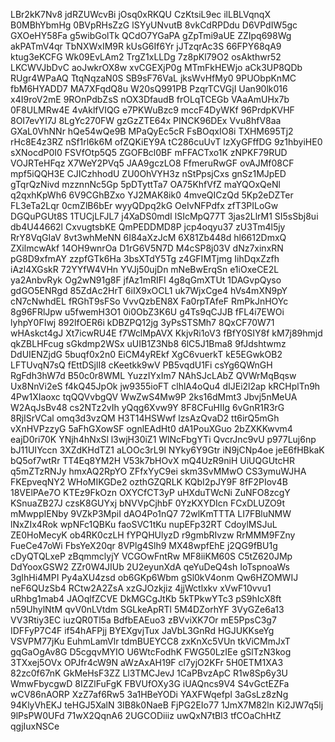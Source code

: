 LBr2kK7Nv8
jdRZUWcvBi
jOsq0xRKQU
CzKtsiL9ec
ilLBLVqnqX
B0MBhYbmHg
0BVpRHsZzG
lSYyUNvutB
8vkCdRPDdu
D6VPdIW5gc
GXOeHY58Fa
g5wibGolTk
QCdO7YGaPA
gZpTmi9aUE
ZZIpq698Wg
akPATmV4qr
TbNXWxIM9R
kUsG6If6Yr
jJTzqrAc3S
66FPY68qA9
ktug3eKCFG
Wk09EvLAm2
TrgZ1xLLDg
7z8pKl79O2
osAkthwr52
LKCWVJbDvC
aoJwkrOX8w
xvCGEXjP0g
MTmFkHEWjo
aCk3UP8QDb
RUgr4WPaAQ
TtqNqzaN0S
SB9sF76VaL
jksWvHfMy0
9PUObpKnMC
fbM6HYADD7
MA7XFqdQ8u
W20sQ991PB
PzqrTCVGjI
Uan90lk016
x4I9roV2mE
9ROnPdbZsS
nOX3DfaudB
frOLqTCEGb
VAaAmUHx7b
0F8ULMRw4E
4vAklfVIQG
e7PKWuBzc9
mccF4DyWKf
96PrdpKVHF
8OI7evYI7J
8LgYc270FW
gzGzZTE64x
PINCK96DEx
Vvu8hfV8aa
GXaL0VhNNr
hQe54wQe9B
MPaQyEc5cR
FsBOqxIO8i
TXHM695Tj2
rHc8E4z3RZ
nSf1rl6k6M
ofZQKiEY9A
tC286cuUvT
lzXyGFffDG
9z1hbyiHE0
sXNocdP0I0
FSVfOtp5Q5
ZGOFBcl0BF
mFFACTxo1K
zNPKF79RUD
VOJRTeHFqz
X7WeY2PVq5
JAA9gczLO8
FfmeruRwGF
ovAJMf08CF
mpf5iQQH3E
CJICzhhodU
ZU0OhVYH3z
nStPpsjCxs
gnSz1MJpED
gTqrQzNivd
mzznnNc5Gp
5pDTyttTa7
OA75KhfVfZ
maYQOxQeNl
q2qxhKpWh6
6V9CGhBZxo
YJ2MAK8ik0
4mveQICzQd
5Kp2eDZTer
FL3eTa2Lqr
0cmZlB6bEr
wyyQDpq2kG
OeIvNFPdfx
zfT3PILoGw
DGQuPGUt8S
1TUCjLFJL7
j4XaDS0mdI
lSIcMpQ77T
3jas2LlrM1
SI5sSbj8ui
db4U44662l
CxvugtsbKE
QmPEDDMD8P
jcp4oqyu37
zU3Tm4l5jy
RrY8VqGIaV
8vt3whMeNN
6I84aXzJcM
6X81Zb448d
hl6612DmxQ
ZXilmcwAkf
14OH9wnrOa
D1rG6V5N7D
M4cSP8j03V
dNz7xinxRN
pG8D9xfmAY
zzpfGTk6Ha
3bsXTdY5Tg
z4GFIMTjmg
IihDqxZzfh
iAzl4XGskR
72YYfW4VHn
YVJj50ujDn
mNeBwErqSn
e1iOxeCE2L
ya2AnbvRyk
Og2wN91g8F
jfAz1mRIFI
4g8qGmXTUt
1DAGvpQyso
gdGO5ENRgd
85ZdAc2HrT
6iIX9xOCL1
uk7WjxCge4
hVs4mXN9pY
cN7cNwhdEL
fRGhT9sFSo
VvvQzbEN8X
Fa0rpTAfeF
RmPkJnHOYc
8g96FRlJpw
u5fwemH3O1
0i0ObZ3K6U
g4Ts9qCJJB
fFL4i7EWOi
lyhpY0FIwj
892lfOER6i
kDBZPQ12jg
3yPsSTSMh7
8QxCF70W71
wHAskct4gJ
Xt7icwRU4E
f7WclMpAVX
KkjvRi1oV3
fBfY0SIY8f
kM7j89hmjd
qkZBLHFcug
sGkdmp2WSx
uUIB1Z3Nb8
6lC5J1Bma8
9fJdshtwmz
DdUIENZjdG
5buqf0x2n0
EiCM4yREkf
XgC6vuerkT
kE5EGwkOB2
LFTUvqN7sQ
fEttDSjlI8
cKeetkk9wV
PB5vqdU1Fi
csYg6QWnGH
RgFdh3hW7d
B50c0r8WML
YuzzIYxIm7
NAhSJcLAbZ
QVWrMqBqsw
Ux8NnVi2eS
f4kQ45JpOk
jw9355ioFT
clhlA4oQu4
dIJEi2l2ap
kRCHplTn9h
4Pw1XIaoxc
tqQQVvbgQV
WwZwS4Mw9P
2ks16dMmt3
Jbvj5nMeUA
W2AqJsBv48
cs2NTz2vIh
yQqg6Xvw9Y
8F8CFuHIIg
6vGnR1R3rG
8RjISrVCal
omq3d3vzQM
H3T14HSWwf
lzsAzQvaD2
tt6irQ5mGh
vXnHVPzzyG
5aFhGXowSF
ognlEAdHt0
dA1PouXGuo
2bZXKKwvm4
eajD0ri70K
YNjh4hNxSl
l3wjH30iZ1
WlNcFbgYTi
QvcrJnc9vU
p977Luj6np
bJ11UIYccn
3XZdKHdTZ1
aLOOc3rL9l
NYky6Y9Gtr
iN9jCNp4oe
jeE6fHBkaK
bQ5of7wtRr
TT4Eq8YM2H
V53k7bHOvX
mQ4UzR9niH
UiUQGUtcHR
q5mZTzRNJy
hmxAQ2RpYO
ZFfxYyC9ei
skm3SvMMwO
CS3ymuWJHA
FKEpveqNY2
WHoMIKGDe2
ozthGZQRLK
KQbI2pJY9F
8fF2PIov4B
18VElPAe7O
KTEz9FkOzn
OXYCfCT3yP
uHXduTWcNi
ZuNFO8zcgY
KSnuaZB27J
czsK8GUYxj
bNVVpCjhbF
0YzKXYDIcn
FCxDLUZO9t
mMwppIENby
9VZkP3MpiI
dAO4Po1nQ7
72wlKmTTTA
LI7FBluNMW
lNxZIx4Rok
wpNFc1QBKu
faoSVC1tKu
nupEFp32RT
CdoylMSJuL
ZE0HoMecyK
ob4RK0czLH
fYPQHUlyzD
r9gmbRIvzw
RrMMM9FZny
FueCe47oWi
FbsYeX20qr
8VPlg4Slh9
MX48wpfEhE
j2QG9fBU1g
cDyQTQLxeP
zBqmmclyjY
VCGOwFntRw
MF8iiKM60S
C5tZ620JMp
DdYooxGSW2
ZZr0W4JIUb
2U2eyunXdA
qeYuDeQ4sh
IoTspnoaWs
3gIhHi4MPI
Py4aXU4zsd
ob6GKp6Wbm
gSl0kV4onm
Qw6HZOMWIJ
neF6QUzSb4
RCtw2A2ZsA
xzGJOzkjiz
4jjWctlxkv
xVwF10vvu1
uRhbg1mab4
JAOqlfZCVE
DkMGCgJtKb
5kTPkwYTc3
pS9hIcX8ft
n59UhylNtM
qvV0nLVtdm
SGLkeApRTl
5M4DZorhYF
3VyGZe6a13
VV3Rtiy3EC
iuzQR0Tl5a
BdfbEAEuo3
zBVviXK7Or
mE5PpsC3g7
IDFFyP7C4F
if54hAFPjj
BYEXgvjTux
JaVbL3GnRd
HGJUKKseYg
VSVPM77jKu
EuhmLamVlr
tdmBUEYCC8
zxKnXc5VUn
tkViCMmJxT
gqGaOgAv8G
D5cgqvMYIO
U6WtcFodhK
FWG50LzIEe
gSlTzN3kog
3TXxej5OVx
OPJfr4cW9N
aWzAxAH19F
cl7yjO2KFr
5H0ETM1XA3
82zc0f67nK
GkMeHsF3ZZ
Ll3TMCJevJ
1CaPBvzApC
R1w8Sp6y3U
WmwFbycgwD
8IZZlFuFgK
FBVUfOXy3G
iUAQncs9V4
S4vGctEZFa
wCV86nAORP
XzZ7af6Rw5
3a1HBeYODi
YAXFWqefpl
3aGsLz8zNg
94KlyVhEKJ
teHGJ5XalN
3IB8k0NaeB
FjPG2EIo77
1JmX7M82ln
Ki2JW7q5lj
9lPsPW0UFd
71wX2QqnA6
2UGCODiiiz
uwQxN7tBl3
tfCOaChHtZ
qgjIuxNSCe
